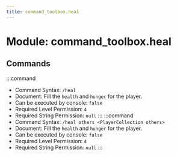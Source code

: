 ```yaml
---
title: command_toolbox.heal
---
```



# Module: command_toolbox.heal

## Commands
:::command
- Command Syntax: `/heal`
- Document:   Fill the `health` and `hunger` for the player.
- Can be executed by console: `false`
- Required Level Permission: `4`
- Required String Permission: `null`
:::
:::command
- Command Syntax: `/heal others <PlayerCollection others>`
- Document:   Fill the `health` and `hunger` for the player.
- Can be executed by console: `false`
- Required Level Permission: `4`
- Required String Permission: `null`
:::
